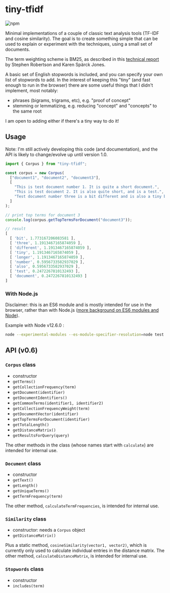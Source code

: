 # tiny-tfidf
![npm](https://img.shields.io/npm/v/tiny-tfidf.svg)

Minimal implementations of a couple of classic text analysis tools (TF-IDF and cosine similarity). The goal is to create something simple that can be used to explain or experiment with the techniques, using a small set of documents.

The term weighting scheme is BM25, as described in this [technical report](https://www.cl.cam.ac.uk/techreports/UCAM-CL-TR-356.pdf) by Stephen Robertson and Karen Spärck Jones.

A basic set of English stopwords is included, and you can specify your own list of stopwords to add. In the interest of keeping this "tiny" (and fast enough to run in the browser) there are some useful things that I didn't implement, most notably:
- phrases (bigrams, trigrams, etc), e.g. "proof of concept"
- stemming or lemmatizing, e.g. reducing "concept" and "concepts" to the same root

I am open to adding either if there's a tiny way to do it!

## Usage

Note: I'm still actively developing this code (and documentation), and the API is likely to change/evolve up until version 1.0.

```js
import { Corpus } from "tiny-tfidf";

const corpus = new Corpus(
  ["document1", "document2", "document3"],
  [
    "This is test document number 1. It is quite a short document.",
    "This is test document 2. It is also quite short, and is a test.",
    "Test document number three is a bit different and is also a tiny bit longer."
  ]
);

// print top terms for document 3
console.log(corpus.getTopTermsForDocument("document3"));

// result
[
  [ 'bit', 1.773167206083581 ],
  [ 'three', 1.1913467165874059 ],
  [ 'different', 1.1913467165874059 ],
  [ 'tiny', 1.1913467165874059 ],
  [ 'longer', 1.1913467165874059 ],
  [ 'number', 0.5956733582937029 ],
  [ 'also', 0.5956733582937029 ],
  [ 'test', 0.2472267810132493 ],
  [ 'document', 0.2472267810132493 ]
]
```

### With Node.js

Disclaimer: this is an ES6 module and is mostly intended for use in the browser, rather than with Node.js ([more background on ES6 modules and Node](https://github.com/nodejs/modules/blob/master/doc/announcement.md#es-module-code-in-packages)).

Example with Node v12.6.0 :

```sh
node --experimental-modules --es-module-specifier-resolution=node test.js
```
## API (v0.6)

### `Corpus` class

- constructor
- `getTerms()`
- `getCollectionFrequency(term)`
- `getDocument(identifier)`
- `getDocumentIdentifiers()`
- `getCommonTerms(identifier1, identifier2)`
- `getCollectionFrequencyWeight(term)`
- `getDocumentVector(identifier)`
- `getTopTermsForDocument(identifier)`
- `getTotalLength()`
- `getDistanceMatrix()`
- `getResultsForQuery(query)`

The other methods in the class (whose names start with `calculate`) are intended for internal use.

### `Document` class

- constructor
- `getText()`
- `getLength()`
- `getUniqueTerms()`
- `getTermFrequency(term)`

The other method, `calculateTermFrequencies`, is intended for internal use.

### `Similarity` class

- constructor: needs a `Corpus` object
- `getDistanceMatrix()`

Plus a static method, `cosineSimilarity(vector1, vector2)`, which is currently only used to calculate individual entries in the distance matrix. The other method, `calculateDistanceMatrix`, is intended for internal use.

### `Stopwords` class

- constructor
- `includes(term)`
